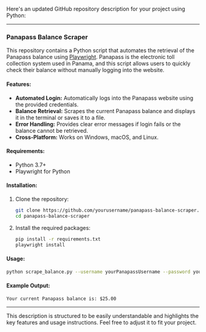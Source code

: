 Here's an updated GitHub repository description for your project using Python:

---

### Panapass Balance Scraper

This repository contains a Python script that automates the retrieval of the Panapass balance using [Playwright](https://playwright.dev/python). Panapass is the electronic toll collection system used in Panama, and this script allows users to quickly check their balance without manually logging into the website.

#### Features:
- **Automated Login:** Automatically logs into the Panapass website using the provided credentials.
- **Balance Retrieval:** Scrapes the current Panapass balance and displays it in the terminal or saves it to a file.
- **Error Handling:** Provides clear error messages if login fails or the balance cannot be retrieved.
- **Cross-Platform:** Works on Windows, macOS, and Linux.

#### Requirements:
- Python 3.7+
- Playwright for Python

#### Installation:
1. Clone the repository:
    ```bash
    git clone https://github.com/yourusername/panapass-balance-scraper.git
    cd panapass-balance-scraper
    ```

2. Install the required packages:
    ```bash
    pip install -r requirements.txt
    playwright install
    ```

#### Usage:
```bash
python scrape_balance.py --username yourPanapassUsername --password yourPanapassPassword
```

#### Example Output:
```
Your current Panapass balance is: $25.00
```

---

This description is structured to be easily understandable and highlights the key features and usage instructions. Feel free to adjust it to fit your project.
